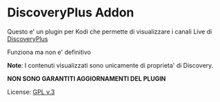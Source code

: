 # DiscoveryPlus Addon

Questo e' un plugin per Kodi che permette di visualizzare i canali Live di [DiscoveryPlus](https://www.discoveryplus.it/)

Funziona ma non e' definitivo

**Note**: I contenuti visualizzati sono unicamente di proprieta' di Discovery.

**NON SONO GARANTITI AGGIORNAMENTI DEL PLUGIN**

License: [GPL v.3](http://www.gnu.org/copyleft/gpl.html)
